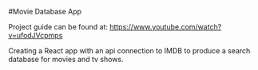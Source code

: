 #Movie Database App


Project guide can be found at: https://www.youtube.com/watch?v=ufodJVcpmps

Creating a React app with an api connection to IMDB to produce a search database for movies and tv shows.


